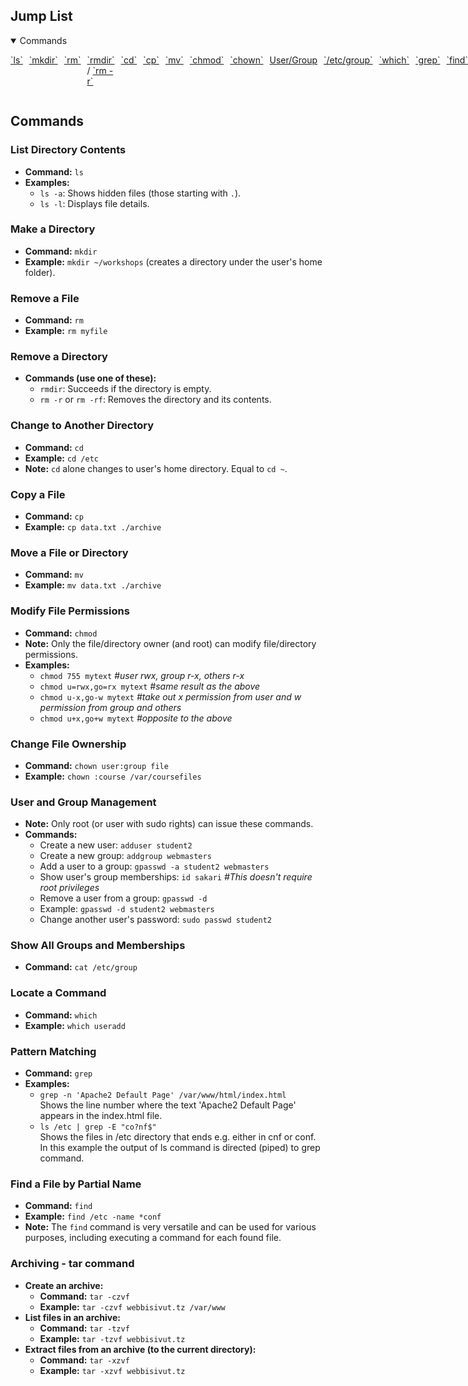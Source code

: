 ## Jump List

<details open>
  <summary>Commands</summary>
  <ul style="display: inline-flex; list-style: none; padding: 0;">
    <li style="margin-right: 10px;"><a href="#List-Directory-Contents">`ls`</a></li>
    <li style="margin-right: 10px;"><a href="#Make-a-Directory">`mkdir`</a></li>
    <li style="margin-right: 10px;"><a href="#Remove-a-File">`rm`</a></li>
    <li style="margin-right: 10px;"><a href="#Remove-a-Directory">`rmdir`</a> / <a href="#Remove-a-Directory">`rm -r`</a></li>
    <li style="margin-right: 10px;"><a href="#Change-to-Another-Directory">`cd`</a></li>
    <li style="margin-right: 10px;"><a href="#Copy-a-File">`cp`</a></li>
    <li style="margin-right: 10px;"><a href="#Move-a-File-or-Directory">`mv`</a></li>
    <li style="margin-right: 10px;"><a href="#Modify-File-Permissions">`chmod`</a></li>
    <li style="margin-right: 10px;"><a href="#Change-File-Ownership">`chown`</a></li>
    <li style="margin-right: 10px;"><a href="#User-and-Group-Management">User/Group</a></li>
    <li style="margin-right: 10px;"><a href="#Show-All-Groups-and-Memberships">`/etc/group`</a></li>
    <li style="margin-right: 10px;"><a href="#Locate-a-Command">`which`</a></li>
    <li style="margin-right: 10px;"><a href="#Pattern-Matching">`grep`</a></li>
    <li style="margin-right: 10px;"><a href="#Find-a-File-by-Partial-Name">`find`</a></li>
    <li style="margin-right: 10px;"><a href="#Archiving---tar-command">`tar`</a></li>
  </ul>
</details>

## Commands

### List Directory Contents
- **Command:** `ls`
- **Examples:**
  - `ls -a`: Shows hidden files (those starting with `.`).
  - `ls -l`: Displays file details.

### Make a Directory
- **Command:** `mkdir`
- **Example:** `mkdir ~/workshops` (creates a directory under the user's home folder).

### Remove a File
- **Command:** `rm`
- **Example:** `rm myfile`

### Remove a Directory
- **Commands (use one of these):**
  - `rmdir`: Succeeds if the directory is empty.
  - `rm -r` or `rm -rf`: Removes the directory and its contents.

### Change to Another Directory
- **Command:** `cd`
- **Example:** `cd /etc`
- **Note:** `cd` alone changes to user's home directory. Equal to `cd ~`.

### Copy a File
- **Command:** `cp`
- **Example:** `cp data.txt ./archive`

### Move a File or Directory
- **Command:** `mv`
- **Example:** `mv data.txt ./archive`

### Modify File Permissions
- **Command:** `chmod`
- **Note:** Only the file/directory owner (and root) can modify file/directory permissions.
- **Examples:**
  - `chmod 755 mytext` _#user rwx, group r-x, others r-x_
  - `chmod u=rwx,go=rx mytext` _#same result as the above_
  - `chmod u-x,go-w mytext` _#take out x permission from user and w permission from group and others_
  - `chmod u+x,go+w mytext` _#opposite to the above_

### Change File Ownership
- **Command:** `chown user:group file`
- **Example:** `chown :course /var/coursefiles`

### User and Group Management
- **Note:** Only root (or user with sudo rights) can issue these commands.
- **Commands:**
  - Create a new user: `adduser student2`
  - Create a new group: `addgroup webmasters`
  - Add a user to a group: `gpasswd -a student2 webmasters`
  - Show user's group memberships: `id sakari` _#This doesn't require root privileges_
  - Remove a user from a group: `gpasswd -d`
  - Example: `gpasswd -d student2 webmasters`
  - Change another user's password: `sudo passwd student2`

### Show All Groups and Memberships
- **Command:** `cat /etc/group`

### Locate a Command
- **Command:** `which`
- **Example:** `which useradd`

### Pattern Matching
- **Command:** `grep`
- **Examples:**
  - `grep -n 'Apache2 Default Page' /var/www/html/index.html`  
    Shows the line number where the text 'Apache2 Default Page' appears in the index.html file.
  - `ls /etc | grep -E "co?nf$"`  
    Shows the files in /etc directory that ends e.g. either in cnf or conf. In this example the output of ls command is directed (piped) to grep command.

### Find a File by Partial Name
- **Command:** `find`
- **Example:** `find /etc -name *conf`
- **Note:** The `find` command is very versatile and can be used for various purposes, including executing a command for each found file.

### Archiving - tar command
- **Create an archive:**
  - **Command:** `tar -czvf`
  - **Example:** `tar -czvf webbisivut.tz /var/www`
- **List files in an archive:**
  - **Command:** `tar -tzvf`
  - **Example:** `tar -tzvf webbisivut.tz`
- **Extract files from an archive (to the current directory):**
  - **Command:** `tar -xzvf`
  - **Example:** `tar -xzvf webbisivut.tz`
